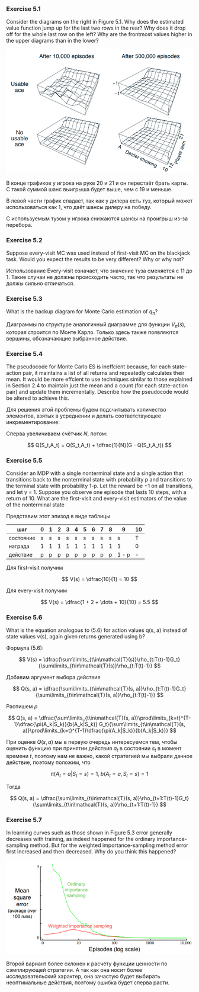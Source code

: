 ### Exercise 5.1

Consider the diagrams on the right in Figure 5.1. Why does the estimated value function jump up for the last two rows in the rear? Why does it drop off for the whole last row on the left? Why are the frontmost values higher in the upper diagrams than in the lower?

![alt text](image-3.png)

В конце графиков у игрока на руке 20 и 21 и он перестаёт брать карты. С такой суммой шанс выигрыша будет выше, чем с 19 и меньше.

В левой части график спадает, так как у дилера есть туз, который может использоваться как 1, что даёт шансы дилеру на победу.

С используемым тузом у игрока снижаются шансы на проигрыш из-за перебора.

### Exercise 5.2

Suppose every-visit MC was used instead of first-visit MC on the blackjack task. Would you expect the results to be very different? Why or why not?

Использование Every-visit означает, что значение туза сменяется с 11 до 1. Такие случаи не должны происходить часто, так что результаты не должы сильно отличаться.

### Exercise 5.3

What is the backup diagram for Monte Carlo estimation of $q_\pi$?

Диаграммы по структуре аналогичный диаграмме для функции $V_{\pi}(s)$, которая строится по Монте Карло. Только здесь также появляются вершины, обозначающие выбранное действие.

### Exercise 5.4

The pseudocode for Monte Carlo ES is ineffcient because, for each state–action pair, it maintains a list of all returns and repeatedly calculates their mean. It would be more effcient to use techniques similar to those explained in Section 2.4 to maintain just the mean and a count (for each state–action pair) and update them incrementally. Describe how the pseudocode would be altered to achieve this.

Для решения этой проблемы будем подсчитывать количество элементов, взятых в усреднении и делать соответствующее инкрементирование:

Сперва увеличиваем счётчик $N$, потом:

$$
    Q(S_t,A_t) = Q(S_t,A_t) + \dfrac{1}{N}(G - Q(S_t,A_t))
$$

### Exercise 5.5

Consider an MDP with a single nonterminal state and a single action that transitions back to the nonterminal state with probability p and transitions to the terminal state with probability 1-p. Let the reward be +1 on all transitions, and let γ = 1. Suppose you observe one episode that lasts 10 steps, with a return of 10. What are the first-visit and every-visit estimators of the value of the nonterminal state

Представим этот эпизод в виде таблицы

| шаг | 0 | 1 | 2 | 3 | 4 | 5 | 6 | 7 | 8 | 9 | 10 |
| --- | --- | --- | --- | --- | --- | --- | --- | --- | --- | --- | --- |
| состояние | s | s | s | s | s | s | s | s | s | s | T |
| награда | 1 | 1 | 1 | 1 | 1 | 1 | 1 | 1 | 1 | 1 | 0 |
| действие | p | p | p | p | p | p | p | p | p | 1 - p | - |

Для first-visit получим

$$
    V(s) = \dfrac{10}{1} = 10
$$

Для every-visit получим

$$
    V(s) = \dfrac{1 + 2 + \dots + 10}{10} = 5.5   
$$

### Exercise 5.6

What is the equation analogous to (5.6) for action values q(s, a) instead of state values v(s), again given returns generated using b?

Формула (5.6):

$$
    V(s) = \dfrac{\sum\limits_{t\in\mathcal{T}(s)}\rho_{t:T(t)-1}G_t}{\sum\limits_{t\in\mathcal{T}(s)}\rho_{t:T(t)-1}}
$$

Добавим аргумент выбора действия

$$
    Q(s, a) = \dfrac{\sum\limits_{t\in\mathcal{T}(s, a)}\rho_{t:T(t)-1}G_t}{\sum\limits_{t\in\mathcal{T}(s, a)}\rho_{t:T(t)-1}}
$$

Распишем $\rho$

$$
    Q(s, a) = \dfrac{\sum\limits_{t\in\mathcal{T}(s, a)}\prod\limits_{k=t}^{T-1}\dfrac{\pi(A_k|S_k)}{b(A_k|S_k)} G_t}{\sum\limits_{t\in\mathcal{T}(s, a)}\prod\limits_{k=t}^{T-1}\dfrac{\pi(A_k|S_k)}{b(A_k|S_k)}}
$$

При оценке $Q(s,a)$ мы в первую очередь интересуемся тем, чтобы оценить функцию при принятии действия $a_t$ в состоянии $s_t$ в момент времени $t$, поэтому нам не важно, какой стратегией мы выбрали данное действие, поэтому положим, что 

$$
    \pi(A_t=a|S_t=s)=1, \; b(A_t=a,S_t=s)=1
$$

Тогда 

$$
    Q(s, a) = \dfrac{\sum\limits_{t\in\mathcal{T}(s, a)}\rho_{t+1:T(t)-1}G_t}{\sum\limits_{t\in\mathcal{T}(s, a)}\rho_{t+1:T(t)-1}}
$$

### Exercise 5.7

In learning curves such as those shown in Figure 5.3 error generally decreases with training, as indeed happened for the ordinary importance-sampling method. But for the weighted importance-sampling method error first increased and then decreased. Why do you think this happened?

![alt text](image-4.png)

Второй вариант более склонен к расчёту функции ценности по сэмплирующей стратегии. А так как она носит более исследовательский характер, она зачастую будет выбирать неоптимальные действия, поэтому ошибка будет сперва расти.


